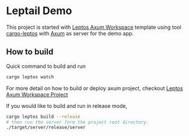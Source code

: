 # Leptail Demo

This project is started with [Leptos Axum Workspace](https://github.com/leptos-rs/start-axum-workspace) template using tool [cargo-leptos](https://github.com/akesson/cargo-leptos) with [Axum](https://github.com/tokio-rs/axum) as server for the demo app.

## How to build
Quick command to build and run

```bash
cargo leptos watch
```

For more detail on how to build or deploy axum project, checkout [Leptos Axum Workspace Project](https://github.com/leptos-rs/start-axum-workspace)

If you would like to build and run in release mode, 
```bash 
cargo leptos build --release 
# then run the server form the project root directory. 
./target/server/release/server
```

